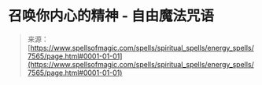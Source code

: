 <!--yml

category: 未分类

date: 2024-06-12 18:42:39

-->

# 召唤你内心的精神 - 自由魔法咒语

> 来源：[https://www.spellsofmagic.com/spells/spiritual_spells/energy_spells/7565/page.html#0001-01-01](https://www.spellsofmagic.com/spells/spiritual_spells/energy_spells/7565/page.html#0001-01-01)
